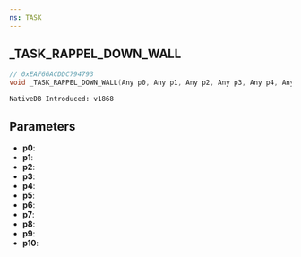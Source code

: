 ```yaml
---
ns: TASK
---
```

## _TASK_RAPPEL_DOWN_WALL

```c
// 0xEAF66ACDDC794793
void _TASK_RAPPEL_DOWN_WALL(Any p0, Any p1, Any p2, Any p3, Any p4, Any p5, Any p6, Any p7, Any p8, Any p9, Any p10);
```

```
NativeDB Introduced: v1868
```

## Parameters
* **p0**:
* **p1**:
* **p2**:
* **p3**:
* **p4**:
* **p5**:
* **p6**:
* **p7**:
* **p8**:
* **p9**:
* **p10**:
